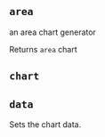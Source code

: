 ## `area`

an area chart generator


Returns `area` chart

## `chart`





## `data`

Sets the chart data.



